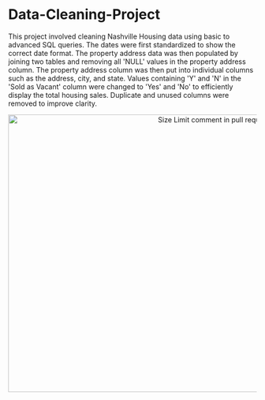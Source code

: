 # Data-Cleaning-Project

This project involved cleaning Nashville Housing data using basic to advanced SQL queries. The dates were first standardized to show the correct date format. The property address data was then populated by joining two tables and removing all 'NULL' values in the property address column. The property address column was then put into individual columns such as the address, city, and state. Values containing 'Y' and 'N' in the 'Sold as Vacant' column were changed to 'Yes' and 'No' to efficiently display the total housing sales. Duplicate and unused columns were removed to improve clarity.

</p>

<p align="center">
<img src="https://www.newhomesource.com/learn/wp-content/uploads/2019/10/buy-community.jpg"
  alt="Size Limit comment in pull request about bundle size changes"
  width="1000" height="563">
</p>
  </a>
</p>
